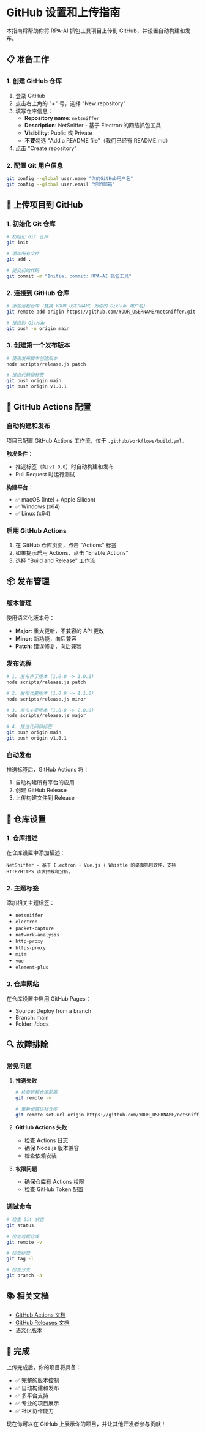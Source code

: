 # GitHub 设置和上传指南

本指南将帮助你将 RPA-AI 抓包工具项目上传到 GitHub，并设置自动构建和发布。

## 📋 准备工作

### 1. 创建 GitHub 仓库

1. 登录 GitHub
2. 点击右上角的 "+" 号，选择 "New repository"
3. 填写仓库信息：
   - **Repository name**: `netsniffer`
   - **Description**: NetSniffer - 基于 Electron 的网络抓包工具
   - **Visibility**: Public 或 Private
   - **不要**勾选 "Add a README file"（我们已经有 README.md）
4. 点击 "Create repository"

### 2. 配置 Git 用户信息

```bash
git config --global user.name "你的GitHub用户名"
git config --global user.email "你的邮箱"
```

## 🚀 上传项目到 GitHub

### 1. 初始化 Git 仓库

```bash
# 初始化 Git 仓库
git init

# 添加所有文件
git add .

# 提交初始代码
git commit -m "Initial commit: RPA-AI 抓包工具"
```

### 2. 连接到 GitHub 仓库

```bash
# 添加远程仓库（替换 YOUR_USERNAME 为你的 GitHub 用户名）
git remote add origin https://github.com/YOUR_USERNAME/netsniffer.git

# 推送到 GitHub
git push -u origin main
```

### 3. 创建第一个发布版本

```bash
# 使用发布脚本创建版本
node scripts/release.js patch

# 推送代码和标签
git push origin main
git push origin v1.0.1
```

## 🔧 GitHub Actions 配置

### 自动构建和发布

项目已配置 GitHub Actions 工作流，位于 `.github/workflows/build.yml`。

**触发条件**：
- 推送标签（如 `v1.0.0`）时自动构建和发布
- Pull Request 时运行测试

**构建平台**：
- ✅ macOS (Intel + Apple Silicon)
- ✅ Windows (x64)
- ✅ Linux (x64)

### 启用 GitHub Actions

1. 在 GitHub 仓库页面，点击 "Actions" 标签
2. 如果提示启用 Actions，点击 "Enable Actions"
3. 选择 "Build and Release" 工作流

## 📦 发布管理

### 版本管理

使用语义化版本号：
- **Major**: 重大更新，不兼容的 API 更改
- **Minor**: 新功能，向后兼容
- **Patch**: 错误修复，向后兼容

### 发布流程

```bash
# 1. 发布补丁版本 (1.0.0 -> 1.0.1)
node scripts/release.js patch

# 2. 发布次要版本 (1.0.0 -> 1.1.0)
node scripts/release.js minor

# 3. 发布主要版本 (1.0.0 -> 2.0.0)
node scripts/release.js major

# 4. 推送代码和标签
git push origin main
git push origin v1.0.1
```

### 自动发布

推送标签后，GitHub Actions 将：
1. 自动构建所有平台的应用
2. 创建 GitHub Release
3. 上传构建文件到 Release

## 📝 仓库设置

### 1. 仓库描述

在仓库设置中添加描述：
```
NetSniffer - 基于 Electron + Vue.js + Whistle 的桌面抓包软件，支持 HTTP/HTTPS 请求拦截和分析。
```

### 2. 主题标签

添加相关主题标签：
- `netsniffer`
- `electron`
- `packet-capture`
- `network-analysis`
- `http-proxy`
- `https-proxy`
- `mitm`
- `vue`
- `element-plus`

### 3. 仓库网站

在仓库设置中启用 GitHub Pages：
- Source: Deploy from a branch
- Branch: main
- Folder: /docs

## 🔍 故障排除

### 常见问题

1. **推送失败**
   ```bash
   # 检查远程仓库配置
   git remote -v
   
   # 重新设置远程仓库
   git remote set-url origin https://github.com/YOUR_USERNAME/netsniffer.git
   ```

2. **GitHub Actions 失败**
   - 检查 Actions 日志
   - 确保 Node.js 版本兼容
   - 检查依赖安装

3. **权限问题**
   - 确保仓库有 Actions 权限
   - 检查 GitHub Token 配置

### 调试命令

```bash
# 检查 Git 状态
git status

# 检查远程仓库
git remote -v

# 检查标签
git tag -l

# 检查分支
git branch -a
```

## 📚 相关文档

- [GitHub Actions 文档](https://docs.github.com/en/actions)
- [GitHub Releases 文档](https://docs.github.com/en/repositories/releasing-projects-on-github)
- [语义化版本](https://semver.org/lang/zh-CN/)

## 🎉 完成

上传完成后，你的项目将具备：

- ✅ 完整的版本控制
- ✅ 自动构建和发布
- ✅ 多平台支持
- ✅ 专业的项目展示
- ✅ 社区协作能力

现在你可以在 GitHub 上展示你的项目，并让其他开发者参与贡献！ 